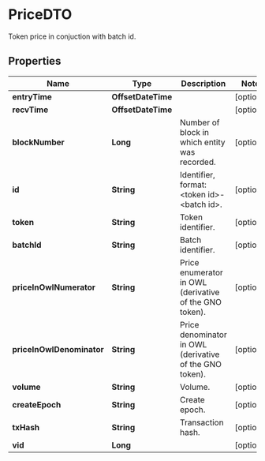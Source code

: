 

# PriceDTO

Token price in conjuction with batch id.

## Properties

Name | Type | Description | Notes
------------ | ------------- | ------------- | -------------
**entryTime** | **OffsetDateTime** |  |  [optional]
**recvTime** | **OffsetDateTime** |  |  [optional]
**blockNumber** | **Long** | Number of block in which entity was recorded. |  [optional]
**id** | **String** | Identifier, format: &lt;token id&gt;-&lt;batch id&gt;. |  [optional]
**token** | **String** | Token identifier. |  [optional]
**batchId** | **String** | Batch identifier. |  [optional]
**priceInOwlNumerator** | **String** | Price enumerator in OWL (derivative of the GNO token). |  [optional]
**priceInOwlDenominator** | **String** | Price denominator in OWL (derivative of the GNO token). |  [optional]
**volume** | **String** | Volume. |  [optional]
**createEpoch** | **String** | Create epoch. |  [optional]
**txHash** | **String** | Transaction hash. |  [optional]
**vid** | **Long** |  |  [optional]



